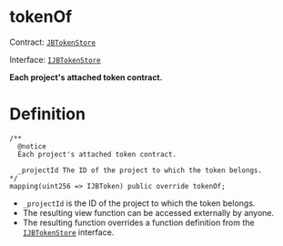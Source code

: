 # tokenOf

Contract: [`JBTokenStore`](../)​‌

Interface: [`IJBTokenStore`](../../../interfaces/ijbtokenstore.md)

**Each project's attached token contract.**

# Definition

```solidity
/**
  @notice
  Each project's attached token contract.

  _projectId The ID of the project to which the token belongs.
*/
mapping(uint256 => IJBToken) public override tokenOf;
```

* `_projectId` is the ID of the project to which the token belongs.
* The resulting view function can be accessed externally by anyone.
* The resulting function overrides a function definition from the [`IJBTokenStore`](../../../interfaces/ijbtokenstore.md) interface.
